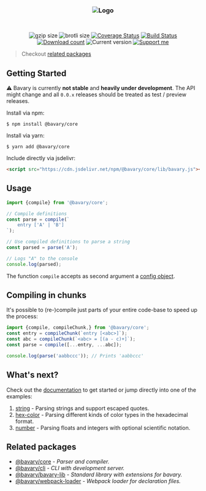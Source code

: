 <h3 align="center">
    <img src="https://user-images.githubusercontent.com/30767528/69007379-69befa00-093d-11ea-96ac-816d3e9ea6b4.png" alt="Logo">
</h3>

<br>

<p align="center">
    <img alt="gzip size" src="https://img.badgesize.io/https://cdn.jsdelivr.net/npm/@bavary/core/lib/bavary.js?compression=gzip&style=flat-square">
    <img alt="brotli size" src="https://img.badgesize.io/https://cdn.jsdelivr.net/npm/@bavary/core/lib/bavary.js?compression=brotli&style=flat-square">
    <a href='https://coveralls.io/github/Simonwep/bavary?branch=master'><img
       src='https://img.shields.io/coveralls/github/Simonwep/bavary?style=flat-square'
       alt='Coverage Status'/></a>
    <a href="https://travis-ci.org/Simonwep/bavary"><img
       alt="Build Status"
       src="https://img.shields.io/travis/Simonwep/bavary.svg?style=flat-square"></a>
    <a href="https://www.npmjs.com/package/@bavary/core"><img
       alt="Download count"
       src="https://img.shields.io/npm/dm/@bavary/core.svg?style=flat-square"></a>
    <img alt="Current version" src="https://img.shields.io/github/tag/Simonwep/bavary.svg?color=387EFF&label=version&style=flat-square">
    <a href="https://github.com/sponsors/Simonwep"><img
       alt="Support me"
       src="https://img.shields.io/badge/github-support-387eff.svg?style=flat-square"></a>
</p>

> Checkout [related packages](#related-packages)

## Getting Started
⚠ Bavary is currently **not stable** and **heavily under development**.
The API might change and all `0.0.x` releases should be treated as test / preview releases.

Install via npm:
```shell
$ npm install @bavary/core
```

Install via yarn:
```shell
$ yarn add @bavary/core
```

Include directly via jsdelivr:
```html
<script src="https://cdn.jsdelivr.net/npm/@bavary/core/lib/bavary.js"></script>
```


## Usage
```js
import {compile} from '@bavary/core';

// Compile definitions
const parse = compile(`
    entry ['A' | 'B']
`);

// Use compiled definitions to parse a string
const parsed = parse('A');

// Logs "A" to the console
console.log(parsed);
```

The function `compile` accepts as second argument a [config object](docs/config.md).


## Compiling in chunks
It's possible to (re-)compile just parts of your entire code-base to speed up the process:

```js
import {compile, compileChunk,} from '@bavary/core';
const entry = compileChunk(`entry [<abc>]`);
const abc = compileChunk(`<abc> = [(a - c)+]`);
const parse = compile([...entry, ...abc]);

console.log(parse('aabbccc')); // Prints 'aabbccc'
```


## What's next?
Check out the [documentation](docs/syntax.md) to get started or jump directly into one of the examples:

1. [string](docs/examples/string.md) - Parsing strings and support escaped quotes.
2. [hex-color](docs/examples/hex-color.md) - Parsing different kinds of color types in the hexadecimal format.
3. [number](docs/examples/number.md) - Parsing floats and integers with optional scientific notation.


## Related packages
* [@bavary/core](https://github.com/Simonwep/bavary) _- Parser and compiler._
* [@bavary/cli](https://github.com/Simonwep/bavary-cli) _- CLI with development server._
* [@bavary/bavary-lib](https://github.com/Simonwep/bavary-lib) _- Standard library with extensions for bavary._
* [@bavary/webpack-loader](https://github.com/Simonwep/bavary-webpack-loader) _- Webpack loader for declaration files._
